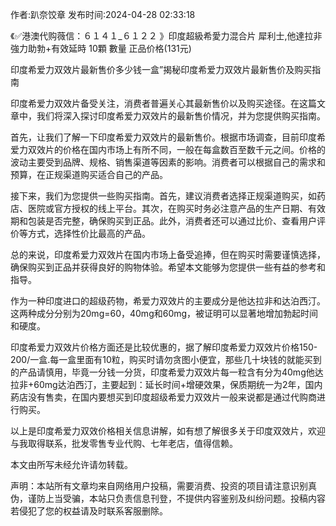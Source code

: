 <p>作者:趴奈饺章 发布时间:2024-04-28 02:33:18</p>
<p>《✅港澳代购薇信：６１４１_６１２２ 》印度超級希愛力混合片 犀利士,他達拉非 強力助勃+有效延時 10顆 數量 正品价格(131元) </p>
									<p>印度希爱力双效片最新售价多少钱一盒”揭秘印度希爱力双效片最新售价及购买指南</p><p>印度希爱力双效片备受关注，消费者普遍关心其最新售价以及购买途径。在这篇文章中，我们将深入探讨印度希爱力双效片的最新售价情况，并为您提供购买指南。</p><p>首先，让我们了解一下印度希爱力双效片的最新售价。根据市场调查，目前印度希爱力双效片的价格在国内市场上有所不同，一般在每盒数百至数千元之间。价格的波动主要受到品牌、规格、销售渠道等因素的影响。消费者可以根据自己的需求和预算，在正规渠道购买适合自己的产品。</p><p>接下来，我们为您提供一些购买指南。首先，建议消费者选择正规渠道购买，如药店、医院或官方授权的线上平台。其次，在购买时务必注意产品的生产日期、有效期和包装是否完整，确保购买到正品。此外，消费者还可以通过比价、查看用户评价等方式，选择性价比最高的产品。</p><p>总的来说，印度希爱力双效片在国内市场上备受追捧，但在购买时需要谨慎选择，确保购买到正品并获得良好的购物体验。希望本文能够为您提供一些有益的参考和指导。</p><p></p><p>作为一种印度进口的超级药物，希爱力双效片的主要成分是他达拉非和达泊西汀。这两种成分分别为20mg=60，40mg和60mg，被证明可以显著地增加勃起时间和硬度。</p><p>印度希爱力双效片价格方面还是比较优惠的，据了解印度希爱力双效片价格150-200/一盒.每一盒里面有10粒，购买时请勿贪图小便宜，那些几十块钱的就能买到的产品请慎用，毕竟一分钱一分货，印度希爱力双效片每一粒含有分为40mg他达拉非+60mg达泊西汀，主要起到：延长时间+增硬效果，保质期统一为2年，国内葯店没有售卖，在国内要想买到印度超级希爱力双效片一般来说都是通过代购商进行购买。</p><p>以上是印度希爱力双效价格相关信息讲解，如有想了解很多关于印度双效片，欢迎与我取得联系，批发零售专业代购、七年老店，值得信赖。</p><p>本文由所写未经允许请勿转载。</p>				声明：本站所有文章均来自网络用户投稿，需要消费、投资的项目请注意识别真伪，谨防上当受骗，本站只负责信息刊登，不提供内容鉴别及纠纷问题。投稿内容若侵犯了您的权益请及时联系客服删除。				
